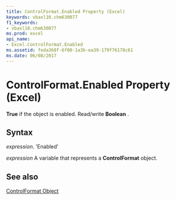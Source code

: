 ```yaml
---
title: ControlFormat.Enabled Property (Excel)
keywords: vbaxl10.chm630077
f1_keywords:
- vbaxl10.chm630077
ms.prod: excel
api_name:
- Excel.ControlFormat.Enabled
ms.assetid: feda368f-6f00-1a3b-ea39-179f76178c61
ms.date: 06/08/2017
---
```



# ControlFormat.Enabled Property (Excel)

 **True** if the object is enabled. Read/write **Boolean** .


## Syntax

 _expression_. 'Enabled'

 _expression_ A variable that represents a **ControlFormat** object.


## See also


[ControlFormat Object](Excel.ControlFormat.md)

